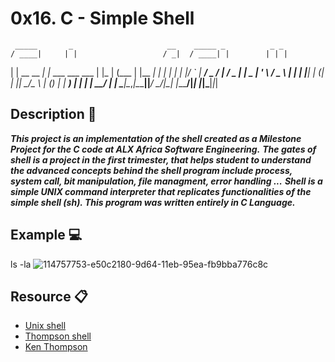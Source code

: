 # 0x16. C - Simple Shell
     _____       _                     __    _____ _          _ _ 
    / ____|     | |                   / _|  / ____| |        | | |
   | |  __  __ _| |_ ___  ___    ___ | |_  | (___ | |__   ___| | |
   | | |_ |/ _` | __/ _ \/ __|  / _ \|  _|  \___ \| '_ \ / _ \ | |
   | |__| | (_| | ||  __/\__ \ | (_) | |    ____) | | | |  __/ | |
    \_____|\__,_|\__\___||___/  \___/|_|   |_____/|_| |_|\___|_|_|

## Description 📧
***This project is an implementation of the shell created as a Milestone Project for the C code at ALX Africa Software Engineering.***
***The gates of shell is a project in the first trimester, that helps student to understand the advanced concepts behind the shell program include process, system call, bit manipulation, file managment, error handling ...***
***Shell is a simple UNIX command interpreter that replicates functionalities of the simple shell (sh). This program was written entirely in C Language.***
## Example 💻
ls -la
![114757753-e50c2180-9d64-11eb-95ea-fb9bba776c8c](https://github.com/StellahMbao/simple_shell/assets/125459327/d8c65a78-18f6-42d9-a09a-9a848d906f43)
## Resource 📋
* [Unix shell](https://en.wikipedia.org/wiki/Unix_shell)
* [Thompson shell](https://en.wikipedia.org/wiki/Thompson_shell)
* [Ken Thompson](https://en.wikipedia.org/wiki/Ken_Thompson)
